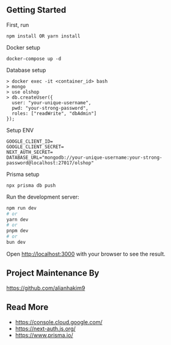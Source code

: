 ## Getting Started

First, run

`npm install OR yarn install`

Docker setup

```
docker-compose up -d
```
Database setup
```
> docker exec -it <container_id> bash
> mongo
> use olshop
> db.createUser({
  user: "your-unique-username",
  pwd: "your-strong-password",
  roles: ["readWrite", "dbAdmin"]
});
```
Setup ENV
```
GOOGLE_CLIENT_ID=
GOOGLE_CLIENT_SECRET=
NEXT_AUTH_SECRET=
DATABASE_URL="mongodb://your-unique-username:your-strong-password@localhost:27017/olshop"
```
Prisma setup
```
npx prisma db push
```

Run the development server:
```bash
npm run dev
# or
yarn dev
# or
pnpm dev
# or
bun dev
```
Open [http://localhost:3000](http://localhost:3000) with your browser to see the result.

## Project Maintenance By
https://github.com/alianhakim9

## Read More
* https://console.cloud.google.com/
* https://next-auth.js.org/
* https://www.prisma.io/
